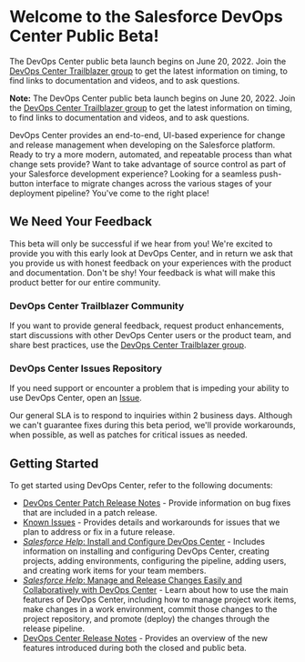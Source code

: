 # Welcome to the Salesforce DevOps Center Public Beta!

The DevOps Center public beta launch begins on June 20, 2022. Join the [DevOps Center Trailblazer group](https://trailhead.salesforce.com/en/trailblazer-community/groups/0F94S000000Guyg) to get the latest information on timing, to find links to documentation and videos, and to ask questions.

**Note:** The DevOps Center public beta launch begins on June 20, 2022. Join the [DevOps Center Trailblazer group](https://trailhead.salesforce.com/en/trailblazer-community/groups/0F94S000000Guyg) to get the latest information on timing, to find links to documentation and videos, and to ask questions.

DevOps Center provides an end-to-end, UI-based experience for change and release management when developing on the Salesforce platform. Ready to try a more modern, automated, and repeatable process than what change sets provide? Want to take advantage of source control as part of your Salesforce development experience? Looking for a seamless push-button interface to migrate changes across the various stages of your deployment pipeline?  You've come to the right place!

## We Need Your Feedback

This beta will only be successful if we hear from you! We're excited to provide you with this early look at DevOps Center, and in return we ask that you provide us with honest feedback on your experiences with the product and documentation. Don't be shy! Your feedback is what will make this product better for our entire community.

### DevOps Center Trailblazer Community
If you want to provide general feedback, request product enhancements, start discussions with other DevOps Center users or the product team, and share best practices, use the [DevOps Center Trailblazer group](https://trailhead.salesforce.com/en/trailblazer-community/groups/0F94S000000Guyg).   

### DevOps Center Issues Repository
If you need support or encounter a problem that is impeding your ability to use DevOps Center, open an [Issue](https://github.com/forcedotcom/devops-center-feedback/issues). 

Our general SLA is to respond to inquiries within 2 business days. Although we can't guarantee fixes during this beta period, we'll provide workarounds, when possible, as well as patches for critical issues as needed.

## Getting Started

To get started using DevOps Center, refer to the following documents:

* [DevOps Center Patch Release Notes](https://github.com/forcedotcom/devops-center-feedback/blob/main/RELEASENOTES.md) - Provide information on bug fixes that are included in a patch release.
* [Known Issues](https://github.com/forcedotcom/devops-center-feedback/blob/main/KNOWNISSUES.md) - Provides details and workarounds for issues that we plan to address or fix in a future release.
* [*Salesforce Help*: Install and Configure DevOps Center](https://help.salesforce.com/articleView?id=sf.devops_center_setup.htm&type=5) - Includes information on installing and configuring DevOps Center, creating projects, adding environments, configuring the pipeline, adding users, and creating work items for your team members.
* [*Salesforce Help*: Manage and Release Changes Easily and Collaboratively with DevOps Center](https://help.salesforce.com/articleView?id=sf.devops_center_overview.htm&type=5) - Learn about how to use the main features of DevOps Center, including how to manage project work items, make changes in a work environment, commit those changes to the project repository, and promote (deploy) the changes through the release pipeline.
* [DevOps Center Release Notes](https://help.salesforce.com/articleView?id=release-notes.rn_devops_center.htm&type=5) - Provides an overview of the new features introduced during both the closed and public beta.
